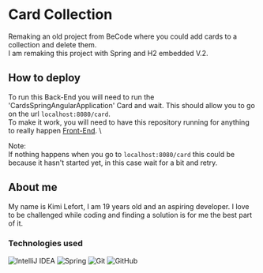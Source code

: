 # Card Collection
Remaking an old project from BeCode where you could add cards to a collection and delete them. \
I am remaking this project with Spring and H2 embedded V.2.

## How to deploy

To run this Back-End you will need to run the 'CardsSpringAngularApplication' Card and wait. This should allow you to go on the url `localhost:8080/card`. \
To make it work, you will need to have this repository running for anything to really happen [Front-End](https://github.com/Mardixx/AngularApp). \

Note: \
If nothing happens when you go to `localhost:8080/card` this could be because it hasn't started yet, in this case wait for a bit and retry.

## About me

My name is Kimi Lefort, I am 19 years old and an aspiring developer. I love to be challenged while coding and finding a solution is for me the best part of it.


### Technologies used
![IntelliJ IDEA](https://img.shields.io/badge/IntelliJIDEA-000000.svg?style=for-the-badge&logo=intellij-idea&logoColor=white)
![Spring](https://img.shields.io/badge/spring-%236DB33F.svg?style=for-the-badge&logo=spring&logoColor=white)
![Git](https://img.shields.io/badge/git-%23F05033.svg?style=for-the-badge&logo=git&logoColor=white)
![GitHub](https://img.shields.io/badge/github-%23121011.svg?style=for-the-badge&logo=github&logoColor=white)